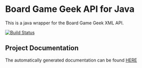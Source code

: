 Board Game Geek API for Java
============================

This is a java wrapper for the Board Game Geek XML API.

[![Build Status](http://jenkins.omertron.com/job/BGG4J/badge/icon)](http://jenkins.omertron.com/job/BGG4J)

Project Documentation
---------------------
The automatically generated documentation can be found [HERE](http://omertron.github.com/BGG4j/)